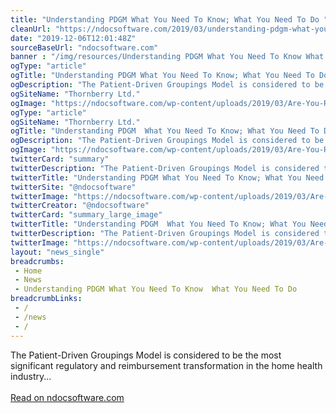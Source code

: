 ```yaml
--- 
title: "Understanding PDGM What You Need To Know; What You Need To Do "
cleanUrl: "https://ndocsoftware.com/2019/03/understanding-pdgm-what-you-need-to-know-what-you-need-to-do/"
date: "2019-12-06T12:01:48Z"
sourceBaseUrl: "ndocsoftware.com"
banner : "/img/resources/Understanding PDGM What You Need To Know What You Need To Do.png"
ogType: "article"
ogTitle: "Understanding PDGM What You Need To Know; What You Need To Do | Thornberry Ltd."
ogDescription: "The Patient-Driven Groupings Model is considered to be the most significant regulatory and reimbursement transformation in the home health industry..."
ogSiteName: "Thornberry Ltd."
ogImage: "https://ndocsoftware.com/wp-content/uploads/2019/03/Are-You-Ready_-Image-1.jpg"
ogType: "article"
ogSiteName: "Thornberry Ltd."
ogTitle: "Understanding PDGM  What You Need To Know; What You Need To Do"
ogDescription: "The Patient-Driven Groupings Model is considered to be the most significant regulatory and reimbursement transformation in the home health industry in 20 years. PDGM is set to take effect on or after January 1, 2020.  Are you ready?"
ogImage: "https://ndocsoftware.com/wp-content/uploads/2019/03/Are-You-Ready_-Image-1.jpg"
twitterCard: "summary"
twitterDescription: "The Patient-Driven Groupings Model is considered to be the most significant regulatory and reimbursement transformation in the home health industry..."
twitterTitle: "Understanding PDGM What You Need To Know; What You Need To Do | Thornberry Ltd."
twitterSite: "@ndocsoftware"
twitterImage: "https://ndocsoftware.com/wp-content/uploads/2019/03/Are-You-Ready_-Image-1.jpg"
twitterCreator: "@ndocsoftware"
twitterCard: "summary_large_image"
twitterTitle: "Understanding PDGM  What You Need To Know; What You Need To Do"
twitterDescription: "The Patient-Driven Groupings Model is considered to be the most significant regulatory and reimbursement transformation in the home health industry in 20 years. PDGM is set to take effect on or after January 1, 2020.  Are you ready?"
twitterImage: "https://ndocsoftware.com/wp-content/uploads/2019/03/Are-You-Ready_-Image-1.jpg"
layout: "news_single"
breadcrumbs:
 - Home
 - News
 - Understanding PDGM What You Need To Know  What You Need To Do
breadcrumbLinks:
 - / 
 - /news
 - / 
---
```

The Patient-Driven Groupings Model is considered to be the most significant regulatory and reimbursement transformation in the home health industry...<br><br><a target="_blank" href=https://ndocsoftware.com/2019/03/understanding-pdgm-what-you-need-to-know-what-you-need-to-do/>Read on ndocsoftware.com</a>
